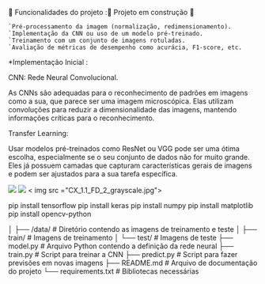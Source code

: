 🔨 Funcionalidades do projeto :🚧 Projeto em construção 🚧

    `Pré-processamento da imagem (normalização, redimensionamento).
    `Implementação da CNN ou uso de um modelo pré-treinado.
    `Treinamento com um conjunto de imagens rotuladas.
    `Avaliação de métricas de desempenho como acurácia, F1-score, etc.

*Implementação Inicial :

CNN: Rede Neural Convolucional.

As CNNs são adequadas para o reconhecimento de padrões em imagens como a sua, que parece ser uma imagem microscópica. Elas utilizam convoluções para reduzir a dimensionalidade das imagens, mantendo informações críticas para o reconhecimento.

Transfer Learning:

Usar modelos pré-treinados como ResNet ou VGG pode ser uma ótima escolha, especialmente se o seu conjunto de dados não for muito grande. Eles já possuem camadas que capturam características gerais de imagens e podem ser ajustados para a sua tarefa específica.

<img src="/assets/img/CX 1.1 FD_2.jpg">
<img src ="CX_1.1_FD_2_bw.jpg" >
< img src ="CX_1.1_FD_2_grayscale.jpg">

pip install tensorflow pip install keras pip install numpy pip install matplotlib pip install opencv-python

│ ├── /data/ # Diretório contendo as imagens de treinamento e teste │ ├── train/ # Imagens de treinamento │ └── test/ # Imagens de teste ├── model.py # Arquivo Python contendo a definição da rede neural ├── train.py # Script para treinar a CNN ├── predict.py # Script para fazer previsões em novas imagens ├── README.md # Arquivo de documentação do projeto └── requirements.txt # Bibliotecas necessárias


